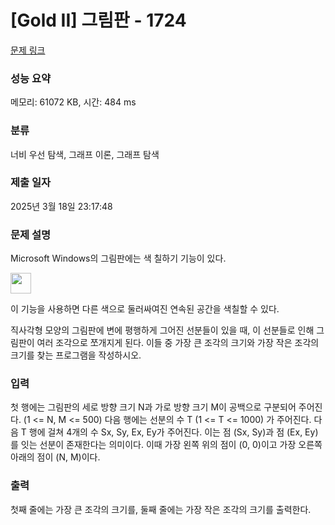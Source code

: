 # [Gold II] 그림판 - 1724 

[문제 링크](https://www.acmicpc.net/problem/1724) 

### 성능 요약

메모리: 61072 KB, 시간: 484 ms

### 분류

너비 우선 탐색, 그래프 이론, 그래프 탐색

### 제출 일자

2025년 3월 18일 23:17:48

### 문제 설명

<p>Microsoft Windows의 그림판에는 색 칠하기 기능이 있다.</p>
<p><img width="33" height="33" alt="" src="https://www.acmicpc.net/JudgeOnline/upload/201006/mspaint.PNG"></p>
<p>이 기능을 사용하면 다른 색으로 둘러싸여진 연속된 공간을 색칠할 수 있다.</p>
<p>직사각형 모양의 그림판에 변에 평행하게 그어진 선분들이 있을 때, 이 선분들로 인해 그림판이 여러 조각으로 쪼개지게 된다. 이들 중 가장 큰 조각의 크기와 가장 작은 조각의 크기를 찾는 프로그램을 작성하시오.</p>

### 입력 

 <p>첫 행에는 그림판의 세로 방향 크기 N과 가로 방향 크기 M이 공백으로 구분되어 주어진다. (1 <= N, M <= 500) 다음 행에는 선분의 수 T (1 <= T <= 1000) 가 주어진다. 다음 T 행에 걸쳐 4개의 수 Sx, Sy, Ex, Ey가 주어진다. 이는 점 (Sx, Sy)과 점 (Ex, Ey)를 잇는 선분이 존재한다는 의미이다. 이때 가장 왼쪽 위의 점이 (0, 0)이고 가장 오른쪽 아래의 점이 (N, M)이다.</p>

### 출력 

 <p>첫째 줄에는 가장 큰 조각의 크기를, 둘째 줄에는 가장 작은 조각의 크기를 출력한다.</p>

